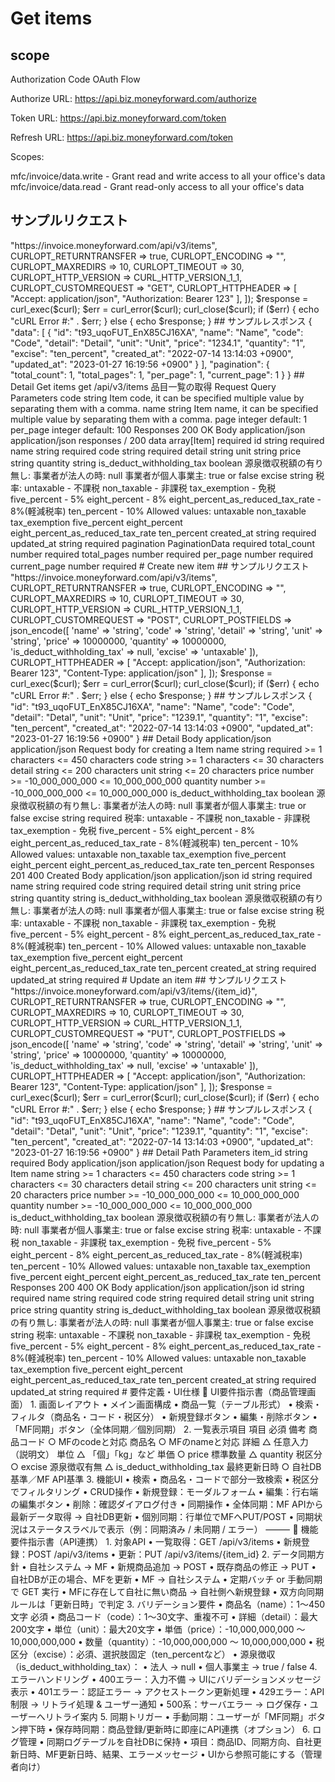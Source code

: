 # Get items

## scope

Authorization Code OAuth Flow

Authorize URL: https://api.biz.moneyforward.com/authorize

Token URL: https://api.biz.moneyforward.com/token

Refresh URL: https://api.biz.moneyforward.com/token

Scopes:

mfc/invoice/data.write - Grant read and write access to all your office's data
mfc/invoice/data.read - Grant read-only access to all your office's data


## サンプルリクエスト
<?php

$curl = curl_init();

curl_setopt_array($curl, [
  CURLOPT_URL => "https://invoice.moneyforward.com/api/v3/items",
  CURLOPT_RETURNTRANSFER => true,
  CURLOPT_ENCODING => "",
  CURLOPT_MAXREDIRS => 10,
  CURLOPT_TIMEOUT => 30,
  CURLOPT_HTTP_VERSION => CURL_HTTP_VERSION_1_1,
  CURLOPT_CUSTOMREQUEST => "GET",
  CURLOPT_HTTPHEADER => [
    "Accept: application/json",
    "Authorization: Bearer 123"
  ],
]);

$response = curl_exec($curl);
$err = curl_error($curl);

curl_close($curl);

if ($err) {
  echo "cURL Error #:" . $err;
} else {
  echo $response;
}


## サンプルレスポンス
{
  "data": [
    {
      "id": "t93_uqoFUT_EnX85CJ16XA",
      "name": "Name",
      "code": "Code",
      "detail": "Detail",
      "unit": "Unit",
      "price": "1234.1",
      "quantity": "1",
      "excise": "ten_percent",
      "created_at": "2022-07-14 13:14:03 +0900",
      "updated_at": "2023-01-27 16:19:56 +0900"
    }
  ],
  "pagination": {
    "total_count": 1,
    "total_pages": 1,
    "per_page": 1,
    "current_page": 1
  }
}


## Detail
Get items
get
/api/v3/items
品目一覧の取得

Request
Query Parameters
code
string
Item code, it can be specified multiple value by separating them with a comma.

name
string
Item name, it can be specified multiple value by separating them with a comma.

page
integer
default: 1

per_page
integer
default: 100

Responses
200
OK

Body

application/json

application/json
responses
/
200
data
array[Item]
required
id
string
required
name
string
required
code
string
required
detail
string
unit
string
price
string
quantity
string
is_deduct_withholding_tax
boolean
源泉徴収税額の有り無し:

事業者が法人の時: null
事業者が個人事業主: true or false
excise
string
税率:

untaxable - 不課税
non_taxable - 非課税
tax_exemption - 免税
five_percent - 5%
eight_percent - 8%
eight_percent_as_reduced_tax_rate - 8%(軽減税率)
ten_percent - 10%
Allowed values:
untaxable
non_taxable
tax_exemption
five_percent
eight_percent
eight_percent_as_reduced_tax_rate
ten_percent
created_at
string<date-time>
required
updated_at
string<date-time>
required
pagination
PaginationData
required
total_count
number
required
total_pages
number
required
per_page
number
required
current_page
number
required

# Create new item

## サンプルリクエスト
<?php

$curl = curl_init();

curl_setopt_array($curl, [
  CURLOPT_URL => "https://invoice.moneyforward.com/api/v3/items",
  CURLOPT_RETURNTRANSFER => true,
  CURLOPT_ENCODING => "",
  CURLOPT_MAXREDIRS => 10,
  CURLOPT_TIMEOUT => 30,
  CURLOPT_HTTP_VERSION => CURL_HTTP_VERSION_1_1,
  CURLOPT_CUSTOMREQUEST => "POST",
  CURLOPT_POSTFIELDS => json_encode([
    'name' => 'string',
    'code' => 'string',
    'detail' => 'string',
    'unit' => 'string',
    'price' => 10000000,
    'quantity' => 10000000,
    'is_deduct_withholding_tax' => null,
    'excise' => 'untaxable'
  ]),
  CURLOPT_HTTPHEADER => [
    "Accept: application/json",
    "Authorization: Bearer 123",
    "Content-Type: application/json"
  ],
]);

$response = curl_exec($curl);
$err = curl_error($curl);

curl_close($curl);

if ($err) {
  echo "cURL Error #:" . $err;
} else {
  echo $response;
}

## サンプルレスポンス
{
  "id": "t93_uqoFUT_EnX85CJ16XA",
  "name": "Name",
  "code": "Code",
  "detail": "Detal",
  "unit": "Unit",
  "price": "1239.1",
  "quantity": "1",
  "excise": "ten_percent",
  "created_at": "2022-07-14 13:14:03 +0900",
  "updated_at": "2023-01-27 16:19:56 +0900"
}

## Detail
Body

application/json

application/json
Request body for creating a Item

name
string
required
>= 1 characters
<= 450 characters
code
string
>= 1 characters
<= 30 characters
detail
string
<= 200 characters
unit
string
<= 20 characters
price
number
>= -10_000_000_000
<= 10_000_000_000
quantity
number
>= -10_000_000_000
<= 10_000_000_000
is_deduct_withholding_tax
boolean
源泉徴収税額の有り無し:

事業者が法人の時: null
事業者が個人事業主: true or false
excise
string
required
税率:

untaxable - 不課税
non_taxable - 非課税
tax_exemption - 免税
five_percent - 5%
eight_percent - 8%
eight_percent_as_reduced_tax_rate - 8%(軽減税率)
ten_percent - 10%
Allowed values:
untaxable
non_taxable
tax_exemption
five_percent
eight_percent
eight_percent_as_reduced_tax_rate
ten_percent
Responses
201
400
Created

Body

application/json

application/json
id
string
required
name
string
required
code
string
required
detail
string
unit
string
price
string
quantity
string
is_deduct_withholding_tax
boolean
源泉徴収税額の有り無し:

事業者が法人の時: null
事業者が個人事業主: true or false
excise
string
税率:

untaxable - 不課税
non_taxable - 非課税
tax_exemption - 免税
five_percent - 5%
eight_percent - 8%
eight_percent_as_reduced_tax_rate - 8%(軽減税率)
ten_percent - 10%
Allowed values:
untaxable
non_taxable
tax_exemption
five_percent
eight_percent
eight_percent_as_reduced_tax_rate
ten_percent
created_at
string<date-time>
required
updated_at
string<date-time>
required


# Update an item

## サンプルリクエスト
<?php

$curl = curl_init();

curl_setopt_array($curl, [
  CURLOPT_URL => "https://invoice.moneyforward.com/api/v3/items/{item_id}",
  CURLOPT_RETURNTRANSFER => true,
  CURLOPT_ENCODING => "",
  CURLOPT_MAXREDIRS => 10,
  CURLOPT_TIMEOUT => 30,
  CURLOPT_HTTP_VERSION => CURL_HTTP_VERSION_1_1,
  CURLOPT_CUSTOMREQUEST => "PUT",
  CURLOPT_POSTFIELDS => json_encode([
    'name' => 'string',
    'code' => 'string',
    'detail' => 'string',
    'unit' => 'string',
    'price' => 10000000,
    'quantity' => 10000000,
    'is_deduct_withholding_tax' => null,
    'excise' => 'untaxable'
  ]),
  CURLOPT_HTTPHEADER => [
    "Accept: application/json",
    "Authorization: Bearer 123",
    "Content-Type: application/json"
  ],
]);

$response = curl_exec($curl);
$err = curl_error($curl);

curl_close($curl);

if ($err) {
  echo "cURL Error #:" . $err;
} else {
  echo $response;
}

## サンプルレスポンス
{
  "id": "t93_uqoFUT_EnX85CJ16XA",
  "name": "Name",
  "code": "Code",
  "detail": "Detal",
  "unit": "Unit",
  "price": "1239.1",
  "quantity": "1",
  "excise": "ten_percent",
  "created_at": "2022-07-14 13:14:03 +0900",
  "updated_at": "2023-01-27 16:19:56 +0900"
}

## Detail
Path Parameters
item_id
string
required
Body

application/json

application/json
Request body for updating a Item

name
string
>= 1 characters
<= 450 characters
code
string
>= 1 characters
<= 30 characters
detail
string
<= 200 characters
unit
string
<= 20 characters
price
number
>= -10_000_000_000
<= 10_000_000_000
quantity
number
>= -10_000_000_000
<= 10_000_000_000
is_deduct_withholding_tax
boolean
源泉徴収税額の有り無し:

事業者が法人の時: null
事業者が個人事業主: true or false
excise
string
税率:

untaxable - 不課税
non_taxable - 非課税
tax_exemption - 免税
five_percent - 5%
eight_percent - 8%
eight_percent_as_reduced_tax_rate - 8%(軽減税率)
ten_percent - 10%
Allowed values:
untaxable
non_taxable
tax_exemption
five_percent
eight_percent
eight_percent_as_reduced_tax_rate
ten_percent
Responses
200
400
OK

Body

application/json

application/json
id
string
required
name
string
required
code
string
required
detail
string
unit
string
price
string
quantity
string
is_deduct_withholding_tax
boolean
源泉徴収税額の有り無し:

事業者が法人の時: null
事業者が個人事業主: true or false
excise
string
税率:

untaxable - 不課税
non_taxable - 非課税
tax_exemption - 免税
five_percent - 5%
eight_percent - 8%
eight_percent_as_reduced_tax_rate - 8%(軽減税率)
ten_percent - 10%
Allowed values:
untaxable
non_taxable
tax_exemption
five_percent
eight_percent
eight_percent_as_reduced_tax_rate
ten_percent
created_at
string<date-time>
required
updated_at
string<date-time>
required

# 要件定義・UI仕様

📘 UI要件指示書（商品管理画面）

1. 画面レイアウト
	•	メイン画面構成
	•	商品一覧（テーブル形式）
	•	検索・フィルタ（商品名・コード・税区分）
	•	新規登録ボタン
	•	編集・削除ボタン
	•	「MF同期」ボタン（全体同期／個別同期）

2. 一覧表示項目

項目	必須	備考
商品コード	○	MFのcodeと対応
商品名	○	MFのnameと対応
詳細	△	任意入力（説明文）
単位	△	「個」「kg」など
単価	○	price
標準数量	△	quantity
税区分	○	excise
源泉徴収有無	△	is_deduct_withholding_tax
最終更新日時	○	自社DB基準／MF API基準

3. 機能UI
	•	検索
	•	商品名・コードで部分一致検索
	•	税区分でフィルタリング
	•	CRUD操作
	•	新規登録：モーダルフォーム
	•	編集：行右端の編集ボタン
	•	削除：確認ダイアログ付き
	•	同期操作
	•	全体同期：MF APIから最新データ取得 → 自社DB更新
	•	個別同期：行単位でMFへPUT/POST
	•	同期状況はステータスラベルで表示（例：同期済み / 未同期 / エラー）

⸻

📗 機能要件指示書（API連携）

1. 対象API
	•	一覧取得：GET /api/v3/items
	•	新規登録：POST /api/v3/items
	•	更新：PUT /api/v3/items/{item_id}

2. データ同期方針
	•	自社システム → MF
	•	新規商品追加 → POST
	•	既存商品の修正 → PUT
	•	自社DBが正の場合、MFを更新
	•	MF → 自社システム
	•	定期バッチ or 手動同期で GET 実行
	•	MFに存在して自社に無い商品 → 自社側へ新規登録
	•	双方向同期ルールは「更新日時」で判定

3. バリデーション要件
	•	商品名（name）：1～450文字 必須
	•	商品コード（code）：1～30文字、重複不可
	•	詳細（detail）：最大200文字
	•	単位（unit）：最大20文字
	•	単価（price）：-10,000,000,000 ～ 10,000,000,000
	•	数量（quantity）：-10,000,000,000 ～ 10,000,000,000
	•	税区分（excise）：必須、選択肢固定（ten_percentなど）
	•	源泉徴収（is_deduct_withholding_tax）：
	•	法人 → null
	•	個人事業主 → true / false

4. エラーハンドリング
	•	400エラー：入力不備 → UIにバリデーションメッセージ表示
	•	401エラー：認証エラー → アクセストークン更新処理
	•	429エラー：API制限 → リトライ処理 & ユーザー通知
	•	500系：サーバエラー → ログ保存・ユーザーへリトライ案内

5. 同期トリガー
	•	手動同期：ユーザーが「MF同期」ボタン押下時
	•	保存時同期：商品登録/更新時に即座にAPI連携（オプション）

6. ログ管理
	•	同期ログテーブルを自社DBに保持
	•	項目：商品ID、同期方向、自社更新日時、MF更新日時、結果、エラーメッセージ
	•	UIから参照可能にする（管理者向け）
